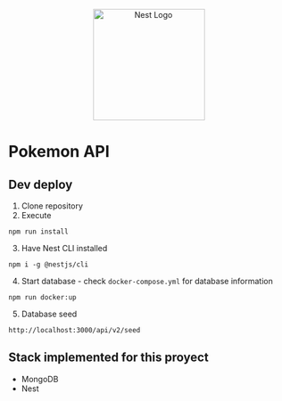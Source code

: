 <p align="center">
  <a href="http://nestjs.com/" target="blank"><img src="https://nestjs.com/img/logo-small.svg" width="200" alt="Nest Logo" /></a>
</p>

# Pokemon API

## Dev deploy

1. Clone repository
2. Execute

```
npm run install
```

3. Have Nest CLI installed

```
npm i -g @nestjs/cli
```

4. Start database - check `docker-compose.yml` for database information

```
npm run docker:up
```

5. Database seed

```
http://localhost:3000/api/v2/seed
```




## Stack implemented for this proyect

- MongoDB
- Nest
